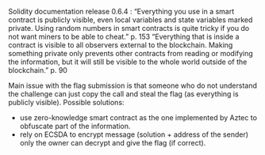 <!---
The smart contract could be changed in way that submissions does not reveal any valuable information that can be used by other players.

After the registration of a player he should proceed with sharing a public key of a asymetric key pair with the smart contract. 

The player will generate the symetric key pair on his side (this could also be automated with a UI). 
The user need to store his private key somewhere. Because all of his submissions will be encrypted with the 
-->

Solidity documentation release 0.6.4 :
“Everything you use in a smart contract is publicly visible, even local variables and state variables marked private. Using random numbers in smart contracts is quite tricky if you do not want miners to be able to cheat.” p. 153
“Everything that is inside a contract is visible to all observers external to the blockchain. Making something private only prevents other contracts from reading or modifying the information, but it will still be visible to the whole world outside of the blockchain.” p. 90

Main issue with the flag submission is that someone who do not understand the challenge can just copy the call and steal the flag (as everything is publicly visible). Possible solutions:
- use zero-knowledge smart contract as the one implemented by Aztec to obfuscate part of the information.
- rely on ECSDA to encrypt message (solution + address of the sender) only the owner can decrypt and give the flag (if correct).
